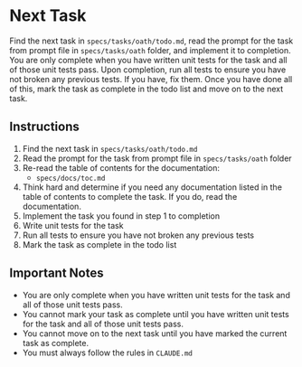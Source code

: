 # Next Task

Find the next task in `specs/tasks/oath/todo.md`, read the prompt for the task from prompt file in `specs/tasks/oath` folder, and implement it to completion. You are only complete when you have written unit tests for the task and all of those unit tests pass. Upon completion, run all tests to ensure you have not broken any previous tests. If you have, fix them. Once you have done all of this, mark the task as complete in the todo list and move on to the next task.

## Instructions

1. Find the next task in `specs/tasks/oath/todo.md`
2. Read the prompt for the task from prompt file in `specs/tasks/oath` folder
3. Re-read the table of contents for the documentation:
    - `specs/docs/toc.md`
4. Think hard and determine if you need any documentation listed in the table of contents to complete the task. If you do, read the documentation.
5. Implement the task you found in step 1 to completion
6. Write unit tests for the task
7. Run all tests to ensure you have not broken any previous tests
8. Mark the task as complete in the todo list

## Important Notes

- You are only complete when you have written unit tests for the task and all of those unit tests pass. 
- You cannot mark your task as complete until you have written unit tests for the task and all of those unit tests pass.
- You cannot move on to the next task until you have marked the current task as complete.
- You must always follow the rules in `CLAUDE.md`
